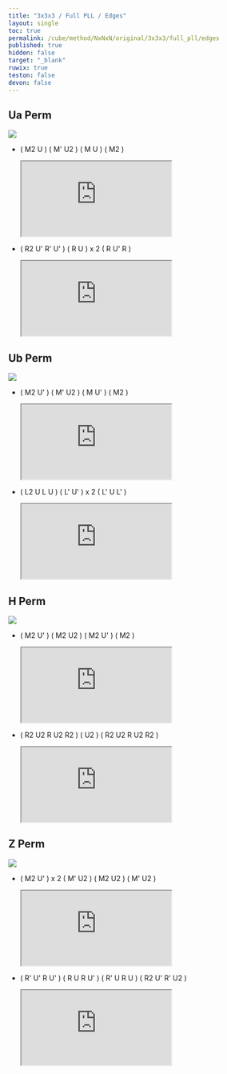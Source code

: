```yaml
---
title: "3x3x3 / Full PLL / Edges"
layout: single
toc: true
permalink: /cube/method/NxNxN/original/3x3x3/full_pll/edges
published: true
hidden: false
target: "_blank"
ruwix: true
teston: false
devon: false
---
```

<span
  id     = "cube"
  teston = "{{page.teston}}"
  devon  = "{{page.devon}}" >
</span>

<head>
  <base target = "{{page.target}}">
</head>



## Ua Perm

<a href="https://www.speedsolving.com/wiki/index.php/PLL#U_Permutation_:_a">
  <img
    src = "https://www.speedsolving.com/wiki/images/6/6b/U1.gif"
  />
</a>

- ( M2 U ) ( M' U2 ) ( M U ) ( M2 )

  <iframe
    src = "https://ruwix.com/widget/3d/?alg=M2'%20U%20M'%20U2%20M%20U%20M2'&colored=U*&solved=U-&hover=9&speed=500&flags=canvas"
  ></iframe>

- ( R2 U' R' U' ) ( R U ) x 2 ( R U' R )

  <iframe
    src = "https://ruwix.com/widget/3d/?alg=R2'%20U'%20R'%20U'%20R%20U%20R%20U%20R%20U'%20R&colored=U*&solved=U-&hover=9&speed=500&flags=canvas"
  ></iframe>



## Ub Perm

<a href="https://www.speedsolving.com/wiki/index.php/PLL#U_Permutation_:_b">
  <img
    src = "https://www.speedsolving.com/wiki/images/4/47/U.gif"
  />
</a>

- ( M2 U' ) ( M' U2 ) ( M U' ) ( M2 )

  <iframe
    src = "https://ruwix.com/widget/3d/?alg=M2'%20U'%20M'%20U2'%20M%20U'%20M2'&colored=U*&solved=U-&hover=9&speed=500&flags=canvas"
  ></iframe>

- ( L2 U L U ) ( L' U' ) x 2 ( L' U L' )

  <iframe
    src = "https://ruwix.com/widget/3d/?alg=L2%20U%20L%20U%20L'%20U'%20L'%20U'%20L'%20U%20L'&colored=U*&solved=U-&hover=9&speed=500&flags=canvas"
  ></iframe>



## H Perm

<a href="https://www.speedsolving.com/wiki/index.php/PLL#H_Permutation">
  <img
    src = "https://www.speedsolving.com/wiki/images/7/72/H-perm.PNG"
  />
</a>

- ( M2 U' ) ( M2 U2 ) ( M2 U' ) ( M2 )

  <iframe
    src = "https://ruwix.com/widget/3d/?alg=M2'%20U'%20M2'%20U2'%20M2'%20U'%20M2'&colored=U*&solved=U-&hover=9&speed=500&flags=canvas"
  ></iframe>

- ( R2 U2 R U2 R2 ) ( U2 ) ( R2 U2 R U2 R2 )

  <iframe
    src = "https://ruwix.com/widget/3d/?alg=R2%20U2'%20R%20U2'%20R2%20U2'%20R2%20U2'%20R%20U2'%20R2&colored=U*&solved=U-&hover=9&speed=500&flags=canvas"
  ></iframe>



## Z Perm

<a href="https://www.speedsolving.com/wiki/index.php/PLL#Z_Permutation">
  <img
    class = "rotate"
    deg   = 270
    src   = "https://www.speedsolving.com/wiki/images/2/2c/Z.gif"
  />
</a>

- ( M2 U' ) x 2 ( M' U2 ) ( M2 U2 ) ( M' U2 )

  <iframe
    src = "https://ruwix.com/widget/3d/?alg=M2'%20U'%20M2'%20U'%20M'%20U2'%20M2'%20U2'%20M'%20U2'&colored=U*&solved=U-&hover=9&speed=500&flags=canvas"
  ></iframe>

- ( R' U' R U' ) ( R U R U' ) ( R' U R U ) ( R2 U' R' U2 )

  <iframe
    src = "https://ruwix.com/widget/3d/?alg=R'%20U'%20R%20U'%20R%20U%20R%20U'%20R'%20U%20R%20U%20R2'%20U'%20R'%20U2'&colored=U*&solved=U-&hover=9&speed=500&flags=canvas"
  ></iframe>
